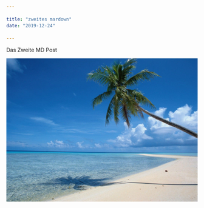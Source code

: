 ```yaml
---

title: "zweites mardown"
date: "2019-12-24"

---
```

Das Zweite MD Post 

![Tranquil beach](tranquil-beach.jpg)